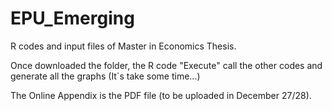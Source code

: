 # EPU_Emerging
R codes and input files of Master in Economics Thesis.

Once downloaded the folder, the R code "Execute" call the other codes and generate all the graphs (It`s take some time...)

The Online Appendix is the PDF file (to be uploaded in December 27/28).
